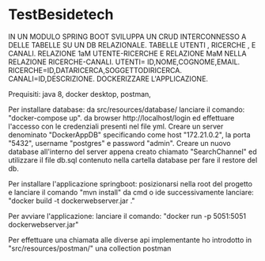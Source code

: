 # TestBesidetech
IN UN MODULO SPRING BOOT SVILUPPA UN CRUD INTERCONNESSO A DELLE TABELLE SU UN DB RELAZIONALE. TABELLE UTENTI , RICERCHE , E CANALI. RELAZIONE 1aM UTENTE-RICERCHE E RELAZIONE MaM NELLA RELAZIONE RICERCHE-CANALI. UTENTI= ID,NOME,COGNOME,EMAIL. RICERCHE=ID,DATARICERCA,SOGGETTODIRICERCA. CANALI=ID,DESCRIZIONE. DOCKERIZZARE L'APPLICAZIONE.

Prequisiti:
java 8,
docker desktop,
postman,

Per installare database:
da src/resources/database/ lanciare il comando: "docker-compose up".
da browser http://localhost/login ed effettuare l'accesso con le credenziali presenti nel file yml.
Creare un server denominato "DockerAppDB" specificando come host "172.21.0.2", la porta "5432", username "postgres" e password "admin".
Creare un nuovo database all'interno del server appena creato chiamato "SearchChannel" ed utilizzare il file db.sql contenuto nella cartella database per fare il restore del db.

Per installare l'applicazione springboot:
posizionarsi nella root del progetto e lanciare il comando "mvn install" da cmd o ide
successivamente lanciare: "docker build -t dockerwebserver.jar ."

Per avviare l'applicazione:
lanciare il comando: "docker run -p 5051:5051 dockerwebserver.jar"

Per effettuare una chiamata alle diverse api implementante ho introdotto in "src/resources/postman/" una collection postman



